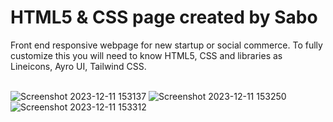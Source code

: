 <h1>HTML5 & CSS page created by Sabo</h1>
Front end responsive webpage for new startup or social commerce. To fully customize this you will need to know HTML5, CSS and libraries as Lineicons, Ayro UI, Tailwind CSS.
<br>
<br>

![Screenshot 2023-12-11 153137](https://github.com/JDsabo/businesswa-html-page/assets/82731778/3ea699c6-81d6-490b-b07b-c78a64825f92)
![Screenshot 2023-12-11 153250](https://github.com/JDsabo/businesswa-html-page/assets/82731778/7c238ecc-62ed-403a-a1c9-62acd758d889)
![Screenshot 2023-12-11 153312](https://github.com/JDsabo/businesswa-html-page/assets/82731778/5666510d-fe4d-4928-9d23-ef660fc66ec4)

